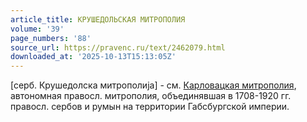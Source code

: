 ```yaml
---
article_title: КРУШЕДОЛЬСКАЯ МИТРОПОЛИЯ
volume: '39'
page_numbers: '88'
source_url: https://pravenc.ru/text/2462079.html
downloaded_at: '2025-10-13T15:13:05Z'
---
```


[серб. Крушедолска митрополиjа] - см. [Карловацкая митрополия](<https://pravenc.ru/text/Карловацкая митрополия.html>), автономная правосл. митрополия, объединявшая в 1708-1920 гг. правосл. сербов и румын на территории Габсбургской империи.
